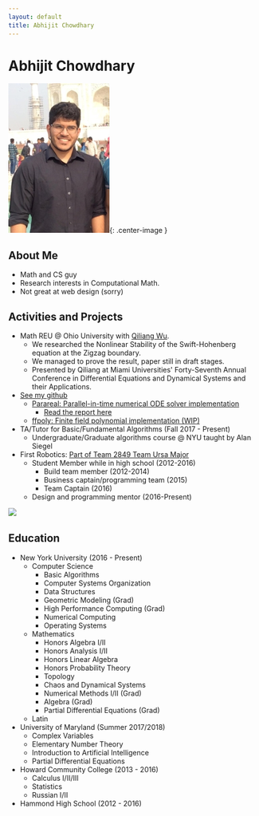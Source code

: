 ```yaml
---
layout: default
title: Abhijit Chowdhary
---
```

# Abhijit Chowdhary

![](resources/profilepic.jpg){: .center-image }

## About Me
- Math and CS guy
- Research interests in Computational Math.
- Not great at web design (sorry)

## Activities and Projects

- Math REU @ Ohio University with [Qiliang Wu](https://sites.google.com/view/qwu/).
  - We researched the Nonlinear Stability of the Swift-Hohenberg equation at the
    Zigzag boundary.
  - We managed to prove the result, paper still in draft stages.
  - Presented by Qiliang at Miami Universities' Forty-Seventh Annual Conference
    in Differential Equations and Dynamical Systems and their Applications.
- [See my github](https://github.com/abhijit-c)
  - [Parareal: Parallel-in-time numerical ODE solver implementation](https://github.com/abhijit-c/Parareal)
    - [Read the report here](./resources/Parareal.pdf)
  - [ffpoly: Finite field polynomial implementation (WIP)](https://github.com/abhijit-c/ffpoly)
- TA/Tutor for Basic/Fundamental Algorithms (Fall 2017 - Present)
  - Undergraduate/Graduate algorithms course @ NYU taught by Alan Siegel
- First Robotics: [Part of Team 2849 Team Ursa Major](http://hammondursamajor.org/)
  - Student Member while in high school (2012-2016)
    - Build team member (2012-2014)
    - Business captain/programming team (2015)
    - Team Captain (2016)
  - Design and programming mentor (2016-Present)
  
![](https://projecteuler.net/profile/TrostAft.png)

## Education
- New York University (2016 - Present)
  - Computer Science
    - Basic Algorithms
    - Computer Systems Organization
    - Data Structures
    - Geometric Modeling (Grad)
    - High Performance Computing (Grad)
    - Numerical Computing
    - Operating Systems
  - Mathematics
    - Honors Algebra I/II
    - Honors Analysis I/II
    - Honors Linear Algebra
    - Honors Probability Theory 
    - Topology 
    - Chaos and Dynamical Systems
    - Numerical Methods I/II (Grad)
    - Algebra (Grad)
    - Partial Differential Equations (Grad)
  - Latin
- University of Maryland (Summer 2017/2018)
  - Complex Variables
  - Elementary Number Theory 
  - Introduction to Artificial Intelligence
  - Partial Differential Equations
- Howard Community College (2013 - 2016)
  - Calculus I/II/III
  - Statistics
  - Russian I/II
- Hammond High School (2012 - 2016)
